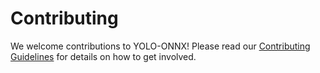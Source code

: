 # Contributing

We welcome contributions to YOLO-ONNX! Please read our [Contributing Guidelines](https://github.com/your-username/yolo-onnx/blob/main/CONTRIBUTING.md) for details on how to get involved.